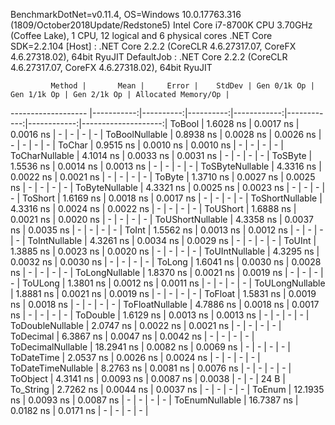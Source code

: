 
BenchmarkDotNet=v0.11.4, OS=Windows 10.0.17763.316 (1809/October2018Update/Redstone5)
Intel Core i7-8700K CPU 3.70GHz (Coffee Lake), 1 CPU, 12 logical and 6 physical cores
.NET Core SDK=2.2.104
  [Host]     : .NET Core 2.2.2 (CoreCLR 4.6.27317.07, CoreFX 4.6.27318.02), 64bit RyuJIT
  DefaultJob : .NET Core 2.2.2 (CoreCLR 4.6.27317.07, CoreFX 4.6.27318.02), 64bit RyuJIT


             Method |       Mean |     Error |    StdDev | Gen 0/1k Op | Gen 1/1k Op | Gen 2/1k Op | Allocated Memory/Op |
------------------- |-----------:|----------:|----------:|------------:|------------:|------------:|--------------------:|
             ToBool |  1.6028 ns | 0.0017 ns | 0.0016 ns |           - |           - |           - |                   - |
     ToBoolNullable |  0.8938 ns | 0.0028 ns | 0.0026 ns |           - |           - |           - |                   - |
             ToChar |  0.9515 ns | 0.0010 ns | 0.0010 ns |           - |           - |           - |                   - |
     ToCharNullable |  4.1014 ns | 0.0033 ns | 0.0031 ns |           - |           - |           - |                   - |
            ToSByte |  1.5536 ns | 0.0014 ns | 0.0013 ns |           - |           - |           - |                   - |
    ToSByteNullable |  4.3316 ns | 0.0022 ns | 0.0021 ns |           - |           - |           - |                   - |
             ToByte |  1.3710 ns | 0.0027 ns | 0.0025 ns |           - |           - |           - |                   - |
     ToByteNullable |  4.3321 ns | 0.0025 ns | 0.0023 ns |           - |           - |           - |                   - |
            ToShort |  1.6169 ns | 0.0018 ns | 0.0017 ns |           - |           - |           - |                   - |
    ToShortNullable |  4.3316 ns | 0.0024 ns | 0.0022 ns |           - |           - |           - |                   - |
           ToUShort |  1.6888 ns | 0.0021 ns | 0.0020 ns |           - |           - |           - |                   - |
   ToUShortNullable |  4.3358 ns | 0.0037 ns | 0.0035 ns |           - |           - |           - |                   - |
              ToInt |  1.5562 ns | 0.0013 ns | 0.0012 ns |           - |           - |           - |                   - |
      ToIntNullable |  4.3261 ns | 0.0034 ns | 0.0029 ns |           - |           - |           - |                   - |
             ToUInt |  1.3885 ns | 0.0023 ns | 0.0020 ns |           - |           - |           - |                   - |
     ToUIntNullable |  4.3295 ns | 0.0032 ns | 0.0030 ns |           - |           - |           - |                   - |
             ToLong |  1.6041 ns | 0.0030 ns | 0.0028 ns |           - |           - |           - |                   - |
     ToLongNullable |  1.8370 ns | 0.0021 ns | 0.0019 ns |           - |           - |           - |                   - |
            ToULong |  1.3801 ns | 0.0012 ns | 0.0011 ns |           - |           - |           - |                   - |
    ToULongNullable |  1.8881 ns | 0.0021 ns | 0.0019 ns |           - |           - |           - |                   - |
            ToFloat |  1.5831 ns | 0.0019 ns | 0.0018 ns |           - |           - |           - |                   - |
    ToFloatNullable |  4.7886 ns | 0.0018 ns | 0.0017 ns |           - |           - |           - |                   - |
           ToDouble |  1.6129 ns | 0.0013 ns | 0.0013 ns |           - |           - |           - |                   - |
   ToDoubleNullable |  2.0747 ns | 0.0022 ns | 0.0021 ns |           - |           - |           - |                   - |
          ToDecimal |  6.3867 ns | 0.0047 ns | 0.0042 ns |           - |           - |           - |                   - |
  ToDecimalNullable | 18.2941 ns | 0.0082 ns | 0.0069 ns |           - |           - |           - |                   - |
         ToDateTime |  2.0537 ns | 0.0026 ns | 0.0024 ns |           - |           - |           - |                   - |
 ToDateTimeNullable |  8.2763 ns | 0.0081 ns | 0.0076 ns |           - |           - |           - |                   - |
           ToObject |  4.3141 ns | 0.0093 ns | 0.0087 ns |      0.0038 |           - |           - |                24 B |
          To_String |  2.7262 ns | 0.0044 ns | 0.0037 ns |           - |           - |           - |                   - |
             ToEnum | 12.1935 ns | 0.0093 ns | 0.0087 ns |           - |           - |           - |                   - |
     ToEnumNullable | 16.7387 ns | 0.0182 ns | 0.0171 ns |           - |           - |           - |                   - |
